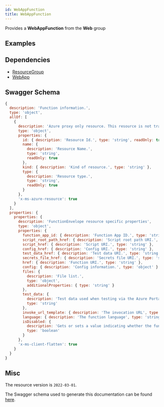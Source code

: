 ```yaml
---
id: WebAppFunction
title: WebAppFunction
---
```

Provides a **WebAppFunction** from the **Web** group
## Examples
## Dependencies
- [ResourceGroup](../Resources/ResourceGroup.md)
- [WebApp](../Web/WebApp.md)
## Swagger Schema
```js
{
  description: 'Function information.',
  type: 'object',
  allOf: [
    {
      description: 'Azure proxy only resource. This resource is not tracked by Azure Resource Manager.',
      type: 'object',
      properties: {
        id: { description: 'Resource Id.', type: 'string', readOnly: true },
        name: {
          description: 'Resource Name.',
          type: 'string',
          readOnly: true
        },
        kind: { description: 'Kind of resource.', type: 'string' },
        type: {
          description: 'Resource type.',
          type: 'string',
          readOnly: true
        }
      },
      'x-ms-azure-resource': true
    }
  ],
  properties: {
    properties: {
      description: 'FunctionEnvelope resource specific properties',
      type: 'object',
      properties: {
        function_app_id: { description: 'Function App ID.', type: 'string' },
        script_root_path_href: { description: 'Script root path URI.', type: 'string' },
        script_href: { description: 'Script URI.', type: 'string' },
        config_href: { description: 'Config URI.', type: 'string' },
        test_data_href: { description: 'Test data URI.', type: 'string' },
        secrets_file_href: { description: 'Secrets file URI.', type: 'string' },
        href: { description: 'Function URI.', type: 'string' },
        config: { description: 'Config information.', type: 'object' },
        files: {
          description: 'File list.',
          type: 'object',
          additionalProperties: { type: 'string' }
        },
        test_data: {
          description: 'Test data used when testing via the Azure Portal.',
          type: 'string'
        },
        invoke_url_template: { description: 'The invocation URL', type: 'string' },
        language: { description: 'The function language', type: 'string' },
        isDisabled: {
          description: 'Gets or sets a value indicating whether the function is disabled',
          type: 'boolean'
        }
      },
      'x-ms-client-flatten': true
    }
  }
}
```
## Misc
The resource version is `2022-03-01`.

The Swagger schema used to generate this documentation can be found [here](https://github.com/Azure/azure-rest-api-specs/tree/main/specification/web/resource-manager/Microsoft.Web/stable/2022-03-01/WebApps.json).
